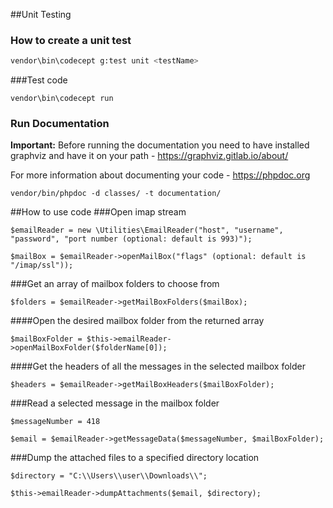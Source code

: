 ##Unit Testing


### How to create a unit test
```sh
vendor\bin\codecept g:test unit <testName>
```

###Test code
```
vendor\bin\codecept run

```

### Run Documentation

**Important:** Before running the documentation you need to have installed graphviz and have it on your path -
https://graphviz.gitlab.io/about/

For more information about documenting your code - https://phpdoc.org

```
vendor/bin/phpdoc -d classes/ -t documentation/
```

##How to use code
###Open imap stream
```
$emailReader = new \Utilities\EmailReader("host", "username", "password", "port number (optional: default is 993)");

$mailBox = $emailReader->openMailBox("flags" (optional: default is "/imap/ssl"));
```

###Get an array of mailbox folders to choose from
```
$folders = $emailReader->getMailBoxFolders($mailBox);
```

####Open the desired mailbox folder from the returned array
```
$mailBoxFolder = $this->emailReader->openMailBoxFolder($folderName[0]);
```

####Get the headers of all the messages in the selected mailbox folder
```
$headers = $emailReader->getMailBoxHeaders($mailBoxFolder);
```

###Read a selected message in the mailbox folder
```
$messageNumber = 418

$email = $emailReader->getMessageData($messageNumber, $mailBoxFolder);
```

###Dump the attached files to a specified directory location
```
$directory = "C:\\Users\\user\\Downloads\\";

$this->emailReader->dumpAttachments($email, $directory);
```
